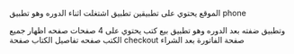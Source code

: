 الموقع يحتوي على تطبيقين تطبيق اشتغلت اثناء الدوره وهو تطبيق phone

وتطبيق ضفته بعد الدوره وهو تطبيق بيع كتب يحتوي على 4 صفحات صفحه اظهار جميع الكتب صفحه تفاصيل الكتاب صفحة checkout صفحة الفاتورة بعد الشراء
